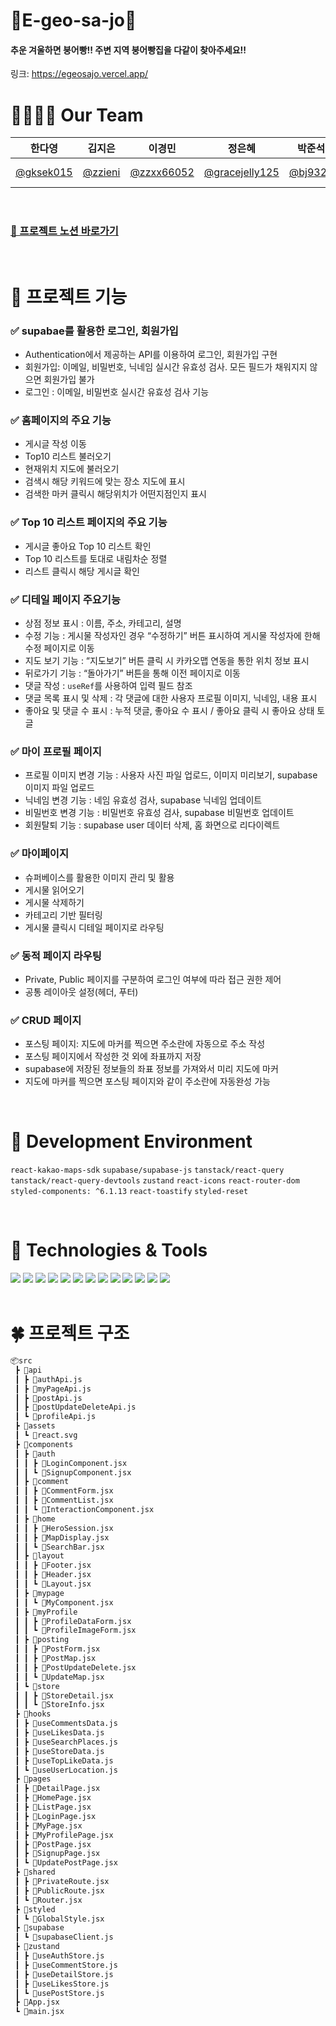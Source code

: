 # 🍞E-geo-sa-jo🍞
#### 추운 겨울하면 붕어빵!! 주변 지역 붕어빵집을 다같이 찾아주세요!!

링크: https://egeosajo.vercel.app/

# 👨‍👩‍👧‍👦 Our Team
| 한다영        |    김지은      |  이경민        |    정은혜      |    박준석   |   문다슬    |
| ------------ | ------------ | ------------ | ------------ | ------------ | ------------ |
| [@gksek015](https://github.com/gksek015) | [@zzieni](https://github.com/zzieni) | [@zzxx66052](https://github.com/zzxx66052)   |    [@gracejelly125](https://github.com/gracejelly125) |  [@bj9322](https://github.com/bj9322) | [@Raina-Moon](https://github.com/Raina-Moon)

<br/>

### [📄 프로젝트 노션 바로가기](https://teamsparta.notion.site/abe7227d0b014adf894df5a1b5a9b0fd)

<br/>

# 🔗 프로젝트 기능
### ✅ supabae를 활용한 로그인, 회원가입
- Authentication에서 제공하는 API를 이용하여 로그인, 회원가입 구현
- 회원가입: 이메일, 비밀번호, 닉네임 실시간 유효성 검사. 모든 필드가 채워지지 않으면 회원가입 불가
- 로그인 : 이메일, 비밀번호 실시간 유효성 검사 기능

### ✅ 홈페이지의 주요 기능
- 게시글 작성 이동
- Top10 리스트 불러오기
- 현재위치 지도에 불러오기
- 검색시 해당 키워드에 맞는 장소 지도에 표시
- 검색한 마커 클릭시 해당위치가 어떤지점인지 표시

### ✅ Top 10 리스트 페이지의 주요 기능
- 게시글 좋아요 Top 10 리스트 확인
- Top 10 리스트를 토대로 내림차순 정렬
- 리스트 클릭시 해당 게시글 확인

### ✅ 디테일 페이지 주요기능
- 상점 정보 표시 : 이름, 주소, 카테고리, 설명
- 수정 기능 : 게시물 작성자인 경우 “수정하기” 버튼 표시하여 게시물 작성자에 한해 수정 페이지로 이동
- 지도 보기 기능 : “지도보기” 버튼 클릭 시 카카오맵 연동을 통한 위치 정보 표시
- 뒤로가기 기능 : “돌아가기” 버튼을 통해 이전 페이지로 이동
- 댓글 작성 : `useRef`를 사용하여 입력 필드 참조
- 댓글 목록 표시 및 삭제 : 각 댓글에 대한 사용자 프로필 이미지, 닉네임, 내용 표시
- 좋아요 및 댓글 수 표시 : 누적 댓글, 좋아요 수 표시 / 좋아요 클릭 시 좋아요 상태 토글

### ✅ 마이 프로필 페이지
- 프로필 이미지 변경 기능 : 사용자 사진 파일 업로드, 이미지 미리보기, supabase 이미지 파일 업로드
-  닉네임 변경 기능 : 네임 유효성 검사, supabase 닉네임 업데이트
-  비밀번호 변경 기능 : 비밀번호 유효성 검사, supabase 비밀번호 업데이트
- 회원탈퇴 기능 : supabase user 데이터 삭제, 홈 화면으로 리다이렉트

### ✅ 마이페이지
- 슈퍼베이스를 활용한 이미지 관리 및 활용
- 게시물 읽어오기
- 게시물 삭제하기
- 카테고리 기반 필터링
- 게시물 클릭시 디테일 페이지로 라우팅

### ✅ 동적 페이지 라우팅
- Private, Public 페이지를 구분하여 로그인 여부에 따라 접근 권한 제어
- 공통 레이아웃 설정(헤더, 푸터)

### ✅ CRUD 페이지
- 포스팅 페이지: 지도에 마커를 찍으면 주소란에 자동으로 주소 작성
- 포스팅 페이지에서 작성한 것 외에 좌표까지 저장
- supabase에 저장된 정보들의 좌표 정보를 가져와서 미리 지도에 마커
- 지도에 마커를 찍으면 포스팅 페이지와 같이 주소란에 자동완성 가능

<br/>

# 🔧 Development Environment
`react-kakao-maps-sdk` `supabase/supabase-js` `tanstack/react-query` `tanstack/react-query-devtools` `zustand` `react-icons` `react-router-dom` `styled-components: ^6.1.13` `react-toastify` `styled-reset`

<br/>

# 📡 Technologies & Tools
<div>
<img src="https://img.shields.io/badge/Javascript-F7DF1E?style=flat&logo=Javascript&logoColor=white" />
<img src="https://img.shields.io/badge/React-61DAFB?style=flat&logo=React&logoColor=white" />
<img src="https://img.shields.io/badge/CSS-1572B6?style=flat&logo=CSS&logoColor=white" />
<img src="https://img.shields.io/badge/StyledComponent-FF4785?style=flat-square&logo=StyledComponent&logoColor=white"/>
<img src="https://img.shields.io/badge/Vercel-000000?style=flat-square&logo=Vercel&logoColor=white"/>
<img src="https://img.shields.io/badge/Git-F05032?style=flat-square&logo=git&logoColor=white"/>
<img src="https://img.shields.io/badge/Github-181717?style=flat-square&logo=github&logoColor=white"/>
<img src="https://img.shields.io/badge/Notion-000000?style=flat-square&logo=Notion&logoColor=white"/>
<img src="https://img.shields.io/badge/Slack-4A154B?style=flat-square&logo=Slack&logoColor=white"/>
<img src="https://img.shields.io/badge/Figma-F24E1E?style=flat-square&logo=Figma&logoColor=white"/>
<img src="https://img.shields.io/badge/reactquery-FF4154?style=flat-square&logo=reactquery&logoColor=white"/>
<img src="https://img.shields.io/badge/supabase-3FCF8E?style=flat-square&logo=supabase&logoColor=white"/>
<img src="https://img.shields.io/badge/kakao-FFCD00?style=flat-square&logo=kakao&logoColor=white"/>
</div>

<br/>

# 🍀 프로젝트 구조
```bash
📦src
 ┣ 📂api
 ┃ ┣ 📜authApi.js
 ┃ ┣ 📜myPageApi.js
 ┃ ┣ 📜postApi.js
 ┃ ┣ 📜postUpdateDeleteApi.js
 ┃ ┗ 📜profileApi.js
 ┣ 📂assets
 ┃ ┗ 📜react.svg
 ┣ 📂components
 ┃ ┣ 📂auth
 ┃ ┃ ┣ 📜LoginComponent.jsx
 ┃ ┃ ┗ 📜SignupComponent.jsx
 ┃ ┣ 📂comment
 ┃ ┃ ┣ 📜CommentForm.jsx
 ┃ ┃ ┣ 📜CommentList.jsx
 ┃ ┃ ┗ 📜InteractionComponent.jsx
 ┃ ┣ 📂home
 ┃ ┃ ┣ 📜HeroSession.jsx
 ┃ ┃ ┣ 📜MapDisplay.jsx
 ┃ ┃ ┗ 📜SearchBar.jsx
 ┃ ┣ 📂layout
 ┃ ┃ ┣ 📜Footer.jsx
 ┃ ┃ ┣ 📜Header.jsx
 ┃ ┃ ┗ 📜Layout.jsx
 ┃ ┣ 📂mypage
 ┃ ┃ ┗ 📜MyComponent.jsx
 ┃ ┣ 📂myProfile
 ┃ ┃ ┣ 📜ProfileDataForm.jsx
 ┃ ┃ ┗ 📜ProfileImageForm.jsx
 ┃ ┣ 📂posting
 ┃ ┃ ┣ 📜PostForm.jsx
 ┃ ┃ ┣ 📜PostMap.jsx
 ┃ ┃ ┣ 📜PostUpdateDelete.jsx
 ┃ ┃ ┗ 📜UpdateMap.jsx
 ┃ ┗ 📂store
 ┃ ┃ ┣ 📜StoreDetail.jsx
 ┃ ┃ ┗ 📜StoreInfo.jsx
 ┣ 📂hooks
 ┃ ┣ 📜useCommentsData.js
 ┃ ┣ 📜useLikesData.js
 ┃ ┣ 📜useSearchPlaces.js
 ┃ ┣ 📜useStoreData.js
 ┃ ┣ 📜useTopLikeData.js
 ┃ ┗ 📜useUserLocation.js
 ┣ 📂pages
 ┃ ┣ 📜DetailPage.jsx
 ┃ ┣ 📜HomePage.jsx
 ┃ ┣ 📜ListPage.jsx
 ┃ ┣ 📜LoginPage.jsx
 ┃ ┣ 📜MyPage.jsx
 ┃ ┣ 📜MyProfilePage.jsx
 ┃ ┣ 📜PostPage.jsx
 ┃ ┣ 📜SignupPage.jsx
 ┃ ┗ 📜UpdatePostPage.jsx
 ┣ 📂shared
 ┃ ┣ 📜PrivateRoute.jsx
 ┃ ┣ 📜PublicRoute.jsx
 ┃ ┗ 📜Router.jsx
 ┣ 📂styled
 ┃ ┗ 📜GlobalStyle.jsx
 ┣ 📂supabase
 ┃ ┗ 📜supabaseClient.js
 ┣ 📂zustand
 ┃ ┣ 📜useAuthStore.js
 ┃ ┣ 📜useCommentStore.js
 ┃ ┣ 📜useDetailStore.js
 ┃ ┣ 📜useLikesStore.js
 ┃ ┗ 📜usePostStore.js
 ┣ 📜App.jsx
 ┗ 📜main.jsx
```
